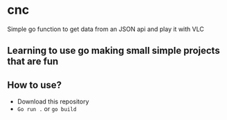 # cnc
Simple go function to get data from an JSON api and play it with VLC

## Learning to use go making small simple projects that are fun

## How to use?
+ Download this repository 
+ `Go run .` or `go build`
